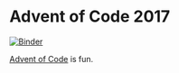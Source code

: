 Advent of Code 2017
====

[![Binder](https://mybinder.org/badge.svg)](https://mybinder.org/v2/gh/brianspiering/advent_2017/master?filepath=https%3A%2F%2Fgithub.com%2Fbrianspiering%2Fadvent_2017%2Fblob%2Fmaster%2Fday_1.ipynb)

[Advent of Code](http://adventofcode.com/2017) is fun.


